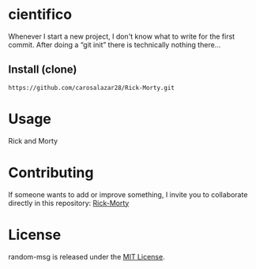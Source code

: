 # cientifico

Whenever I start a new project, I don't know what to write for the first commit. After doing a “git init” there is technically nothing there...

## [](https://github.com/carosalazar28#install)Install (clone)

```
https://github.com/carosalazar28/Rick-Morty.git

```

# [](https://github.com/carosalazar28#usage)Usage

Rick and Morty

# [](https://github.com/carosalazar28#contributing)Contributing

If someone wants to add or improve something, I invite you to collaborate directly in this repository:  [Rick-Morty](https://github.com/carosalazar28/Rick-Morty)

# [](https://github.com/carosalazar28#license)License

random-msg is released under the  [MIT License](https://opensource.org/licenses/MIT).
